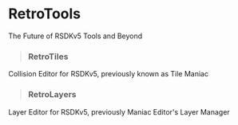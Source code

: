 # RetroTools
The Future of RSDKv5 Tools and Beyond


> ### RetroTiles
Collision Editor for RSDKv5, previously known as Tile Maniac

> ### RetroLayers
Layer Editor for RSDKv5, previously Maniac Editor's Layer Manager
